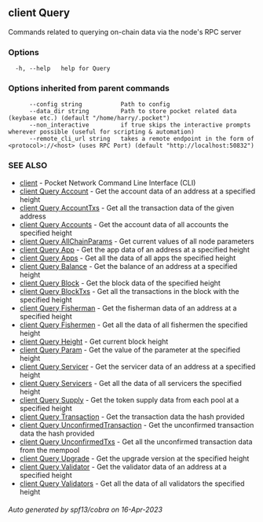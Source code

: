 ## client Query

Commands related to querying on-chain data via the node's RPC server

### Options

```
  -h, --help   help for Query
```

### Options inherited from parent commands

```
      --config string           Path to config
      --data_dir string         Path to store pocket related data (keybase etc.) (default "/home/harry/.pocket")
      --non_interactive         if true skips the interactive prompts wherever possible (useful for scripting & automation)
      --remote_cli_url string   takes a remote endpoint in the form of <protocol>://<host> (uses RPC Port) (default "http://localhost:50832")
```

### SEE ALSO

* [client](client.md)	 - Pocket Network Command Line Interface (CLI)
* [client Query Account](client_Query_Account.md)	 - Get the account data of an address at a specified height
* [client Query AccountTxs](client_Query_AccountTxs.md)	 - Get all the transaction data of the given address
* [client Query Accounts](client_Query_Accounts.md)	 - Get the account data of all accounts the specified height
* [client Query AllChainParams](client_Query_AllChainParams.md)	 - Get current values of all node parameters
* [client Query App](client_Query_App.md)	 - Get the app data of an address at a specified height
* [client Query Apps](client_Query_Apps.md)	 - Get all the data of all apps the specified height
* [client Query Balance](client_Query_Balance.md)	 - Get the balance of an address at a specified height
* [client Query Block](client_Query_Block.md)	 - Get the block data of the specified height
* [client Query BlockTxs](client_Query_BlockTxs.md)	 - Get all the transactions in the block with the specified height
* [client Query Fisherman](client_Query_Fisherman.md)	 - Get the fisherman data of an address at a specified height
* [client Query Fishermen](client_Query_Fishermen.md)	 - Get all the data of all fishermen the specified height
* [client Query Height](client_Query_Height.md)	 - Get current block height
* [client Query Param](client_Query_Param.md)	 - Get the value of the parameter at the specified height
* [client Query Servicer](client_Query_Servicer.md)	 - Get the servicer data of an address at a specified height
* [client Query Servicers](client_Query_Servicers.md)	 - Get all the data of all servicers the specified height
* [client Query Supply](client_Query_Supply.md)	 - Get the token supply data from each pool at a specified height
* [client Query Transaction](client_Query_Transaction.md)	 - Get the transaction data the hash provided
* [client Query UnconfirmedTransaction](client_Query_UnconfirmedTransaction.md)	 - Get the unconfirmed transaction data the hash provided
* [client Query UnconfirmedTxs](client_Query_UnconfirmedTxs.md)	 - Get all the unconfirmed transaction data from the mempool
* [client Query Upgrade](client_Query_Upgrade.md)	 - Get the upgrade version at the specified height
* [client Query Validator](client_Query_Validator.md)	 - Get the validator data of an address at a specified height
* [client Query Validators](client_Query_Validators.md)	 - Get all the data of all validators the specified height

###### Auto generated by spf13/cobra on 16-Apr-2023

